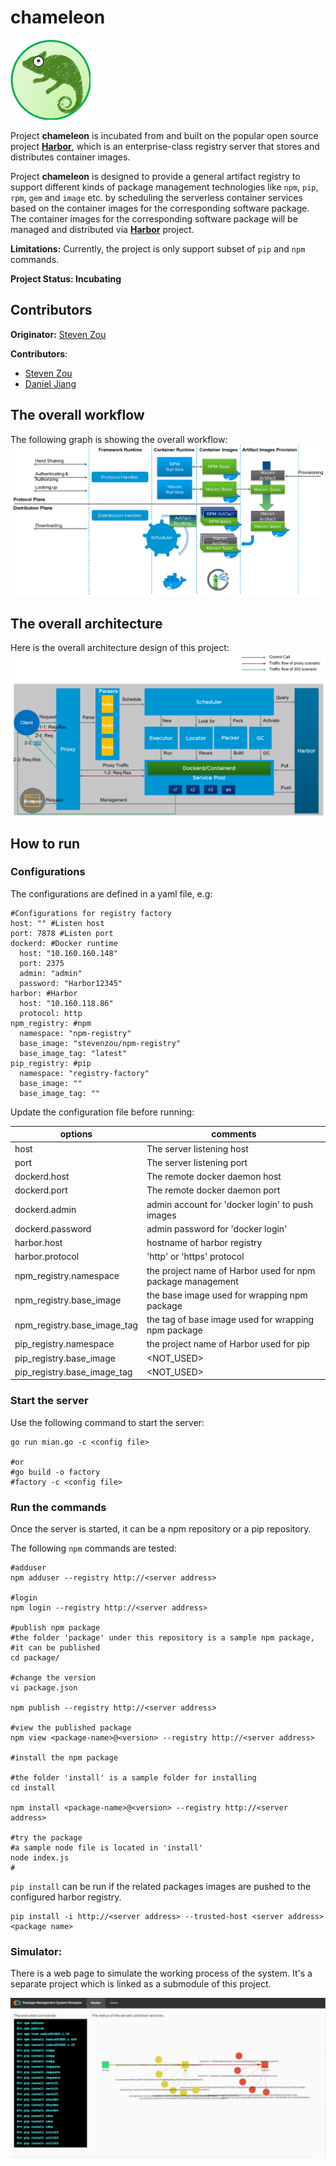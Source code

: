 # chameleon
<img alt="chameleon" src="images/logo.png" width="128" height="128">

Project **chameleon** is incubated from and built on the popular open source project **[Harbor](https://github.com/vmware/harbor)**, which is an enterprise-class registry server that stores and distributes container images.

Project **chameleon** is designed to provide a general artifact registry to support different kinds of package management technologies like `npm`, `pip`, `rpm`, `gem` and `image` etc. by scheduling the serverless container services based on the container images for the corresponding software package. The container images for the corresponding software package will be managed and distributed via **[Harbor](https://github.com/vmware/harbor)** project.

**Limitations:** Currently, the project is only support subset of `pip` and `npm` commands.

**Project Status: Incubating**

## Contributors
**Originator:** [Steven Zou](https://github.com/steven-zou)

**Contributors**:
* [Steven Zou](https://github.com/steven-zou)
* [Daniel Jiang](https://github.com/reasonerjt)

## The overall workflow
The following graph is showing the overall workflow:
<img src="images/flow.png">

## The overall architecture
Here is the overall architecture design of this project:
<img src="images/architecture.png">

## How to run

### Configurations

The configurations are defined in a yaml file, e.g:
```
#Configurations for registry factory
host: "" #Listen host
port: 7878 #Listen port
dockerd: #Docker runtime
  host: "10.160.160.148"
  port: 2375
  admin: "admin"
  password: "Harbor12345"
harbor: #Harbor
  host: "10.160.118.86"
  protocol: http
npm_registry: #npm
  namespace: "npm-registry"
  base_image: "stevenzou/npm-registry"
  base_image_tag: "latest"  
pip_registry: #pip
  namespace: "registry-factory"
  base_image: ""
  base_image_tag: ""
```

Update the configuration file before running:

|           options            |                      comments                              |                
|------------------------------|------------------------------------------------------------|
|  host                        | The server listening host                                  |
|  port                        | The server listening port                                  |
|  dockerd.host                | The remote docker daemon host                              |
|  dockerd.port                | The remote docker daemon port                              |
|  dockerd.admin               | admin account for 'docker login' to push images            |
|  dockerd.password            | admin password for 'docker login'                          |
|  harbor.host                 | hostname of harbor registry                                |
|  harbor.protocol             | 'http' or 'https' protocol                                 |
|  npm_registry.namespace      | the project name of Harbor used for npm package management |
|  npm_registry.base_image     | the base image used for wrapping npm package               |
|  npm_registry.base_image_tag | the tag of base image used for wrapping npm package        |
|  pip_registry.namespace      | the project name of Harbor used for pip                    |
|  pip_registry.base_image     | <NOT_USED>                                                 |
|  pip_registry.base_image_tag | <NOT_USED>                                                 |

### Start the server
Use the following command to start the server:

```
go run mian.go -c <config file>

#or 
#go build -o factory
#factory -c <config file>
```

### Run the commands
Once the server is started, it can be a npm repository or a pip repository.

The following `npm` commands are tested:
```
#adduser
npm adduser --registry http://<server address>

#login
npm login --registry http://<server address>

#publish npm package
#the folder 'package' under this repository is a sample npm package,
#it can be published
cd package/

#change the version
vi package.json

npm publish --registry http://<server address>

#view the published package
npm view <package-name>@<version> --registry http://<server address>

#install the npm package

#the folder 'install' is a sample folder for installing
cd install

npm install <package-name>@<version> --registry http://<server address>

#try the package
#a sample node file is located in 'install'
node index.js
#
```

`pip install` can be run if the related packages images are pushed to the configured harbor registry.
```
pip install -i http://<server address> --trusted-host <server address> <package name>
```

### Simulator:
There is a web page to simulate the working process of the system. It's a separate project which is linked as a submodule of this project. 

<img src="images/simulator.png">